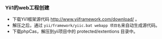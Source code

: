 


### Yii1的web工程创建 ### 
+ 下载Yii1框架源代码 http://www.yiiframework.com/download/ 。
+ 解压之后，通过 `yii/framework/yiic.bat webapp 项目名`来自动生成源代码。
+ 下载phpCas，解压到yii项目中的 protected/extentions 目录中。

